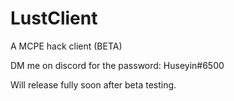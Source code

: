 # LustClient
A MCPE hack client (BETA)


DM me on discord for the password: Huseyin#6500

Will release fully soon after beta testing.
